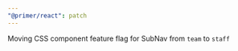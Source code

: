 ```yaml
---
"@primer/react": patch
---
```


Moving CSS component feature flag for SubNav from `team` to `staff`
